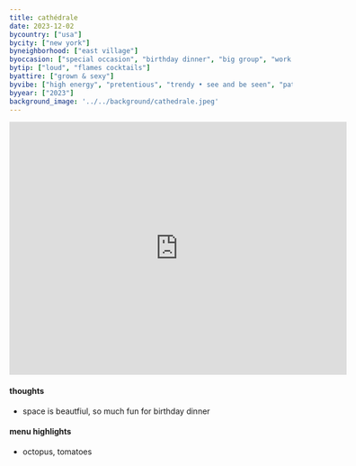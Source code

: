 ```yaml
---
title: cathédrale 
date: 2023-12-02
bycountry: ["usa"]
bycity: ["new york"]
byneighborhood: ["east village"]
byoccasion: ["special occasion", "birthday dinner", "big group", "work dinner"]
bytip: ["loud", "flames cocktails"]
byattire: ["grown & sexy"]
byvibe: ["high energy", "pretentious", "trendy • see and be seen", "patio action • garden seating"]
byyear: ["2023"]
background_image: '../../background/cathedrale.jpeg'
---
```


<iframe src="https://www.google.com/maps/embed?pb=!1m18!1m12!1m3!1d3023.385693959692!2d-73.99177242343514!3d40.73153793641848!2m3!1f0!2f0!3f0!3m2!1i1024!2i768!4f13.1!3m3!1m2!1s0x89c2597287a09225%3A0x86ecccf38f4be271!2sCath%C3%A9drale%20Restaurant!5e0!3m2!1sen!2sus!4v1701893819211!5m2!1sen!2sus" width="600" height="450" style="border:0;" allowfullscreen="" loading="lazy" referrerpolicy="no-referrer-when-downgrade"></iframe>

#### thoughts
* space is beautfiul, so much fun for birthday dinner

#### menu highlights
* octopus, tomatoes